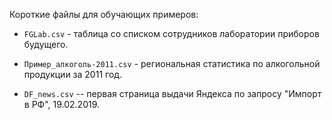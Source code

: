 Короткие файлы для обучающих примеров:   

 * `FGLab.csv` - таблица со списком сотрудников лаборатории приборов будущего.    
 
 * `Пример_алкоголь-2011.csv` - региональная статистика по алкогольной продукции за 2011 год.     
 
 * `DF_news.csv` -- первая страница выдачи Яндекса по запросу "Импорт в РФ", 19.02.2019.   